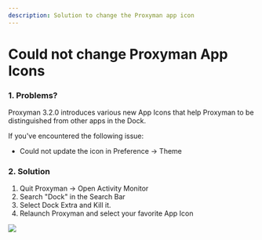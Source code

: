 ```yaml
---
description: Solution to change the Proxyman app icon
---
```


# Could not change Proxyman App Icons

### 1. Problems?

Proxyman 3.2.0 introduces various new App Icons that help Proxyman to be distinguished from other apps in the Dock.

If you've encountered the following issue:

* Could not update the icon in Preference -> Theme

### 2. Solution

1. Quit Proxyman -> Open Activity Monitor
2. Search "Dock" in the Search Bar
3. Select Dock Extra and Kill it.
4. Relaunch Proxyman and select your favorite App Icon

![](../.gitbook/assets/Screen\_Shot\_2022-03-05\_at\_15\_07\_41.png)

